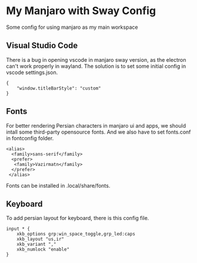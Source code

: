 # My Manjaro with Sway Config

Some config for using manjaro as my main workspace

## Visual Studio Code

There is a bug in opening vscode in manjaro sway version, as the electron can't work properly in wayland.
The solution is to set some initial config in vscode settings.json.

```
{
    "window.titleBarStyle": "custom"
}
```

## Fonts

For better rendering Persian characters in manjaro ui and apps, we should intall some third-party opensource fonts.
And we also have to set fonts.conf in fontconfig folder.

```
<alias>
  <family>sans-serif</family>
  <prefer>
   <family>Vazirmatn</family>
  </prefer>
 </alias>
```

Fonts can be installed in .local/share/fonts.

## Keyboard

To add persian layout for keyboard, there is this config file.

```
input * {
    xkb_options grp:win_space_toggle,grp_led:caps
    xkb_layout "us,ir"
    xkb_variant ","
    xkb_numlock "enable"
}
```
